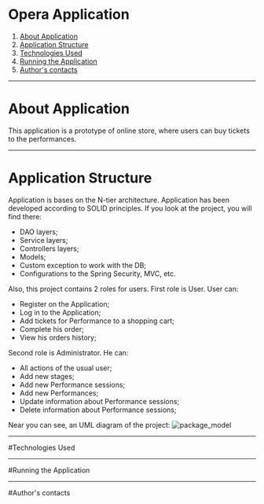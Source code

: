# Opera Application
1. [About Application](#about-application)
2. [Application Structure]()
3. [Technologies Used]()
4. [Running the Application]()
5. [Author's contacts]()
---
# About Application
This application is a prototype of online store, where users can buy tickets to the performances.
***
# Application Structure
Application is bases on the N-tier architecture. Application has been developed according to SOLID principles.
If you look at the project, you will find there:
- DAO layers;
- Service layers;
- Controllers layers;
- Models;
- Custom exception to work with the DB;
- Configurations to the Spring Security, MVC, etc. 
  
Also, this project contains 2 roles for users. First role is User. User can:
- Register on the Application;
- Log in to the Application;
- Add tickets for Performance to a shopping cart;
- Complete his order;
- View his orders history;

Second role is Administrator. He can:
- All actions of the usual user; 
- Add new stages;
- Add new Performance sessions;
- Add new Performances;
- Update information about Performance sessions;
- Delete information about Performance sessions;

Near you can see, an UML diagram of the project:
![package_model](https://github.com/NikolayFatkullin/pictures/blob/master/Package%20model.png)

***
#Technologies Used
***
#Running the Application
***
#Author's contacts
